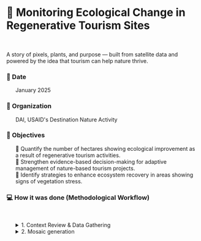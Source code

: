 # 🌿 Monitoring Ecological Change in Regenerative Tourism Sites

<br>

A story of pixels, plants, and purpose — built from satellite data and powered by the idea that tourism can help nature thrive.
<br>

### 📅 Date
<ol>
January 2025
</ol>
   
### 🏢 Organization
<ol>
DAI, USAID's Destination Nature Activity
</ol>

### 🎯 Objectives

<ol>
<p>🔢 Quantify the number of hectares showing ecological improvement as a result of regenerative tourism activities.<br>🔦 Strengthen evidence-based decision-making for adaptive management of nature-based tourism projects.<br>🚀 Identify strategies to enhance ecosystem recovery in areas showing signs of vegetation stress.</p>
</ol>

### 💻 How it was done (Methodological Workflow)
<br>
<ol>
   
<details>
<summary>1. Context Review & Data Gathering</summary>
<br>
<ol>
   - Defined relevant timeframes for baseline, intervention, and post-intervention analysis.<br>
   - Collected and normalized monthly PlanetScope imagery for each tourism corridor.<br>
</ol>
</details>

   
<details>
<summary>2. Mosaic generation</summary>
<br>
<ol>
   - Union of the unit downloaded images to create seamless image coverage with precise spatial alignment. <br>

<br>
<br>

![Alt text here](https://github.com/WennOlarteE/portfolio/blob/main/RegenerativeTourism/MosaicGen.drawio.png)

``mermaid
graph LR
    A[Tiles PlanetScope] --> B[Mosaico]
    B --> C[Recorte]
    C --> D[NDVI]
    D --> E[Estadísticas]
    D --> F[Visualización]
```

</ol>


</details>



<details>
<summary>3. Study Area Delimitation</summary>
<br>
<ol>
   - Used vector shapefiles to clip mosaics to the extent of each corridor.<br>
   - Masked out urban zones and water bodies to focus on vegetated areas.  
</ol>
</details>


<details>
<summary>4. NDVI Calculation</summary>
<br>
<ol>
- Computed monthly NDVI to assess vegetation health:<br>
<ol>
   - High NDVI → Dense, healthy vegetation<br>
   - Low NDVI → Bare soil or water
</ol>
</ol>
</details>


<details>
<summary>5. Exploratory Statistics & Visualization</summary>
<br>
<ol>
- Extracted metrics per pixel and corridor level:<br>
<ol>
   - Max, Min, Mean, Median, and 90th Percentile<br>
</ol>
- Created:<br>
<ol>
   - Thematic NDVI maps<br>
   - Histograms to explore data distribution<br>
   - Monthly time series graphs<br>
</ol>
</ol>
</details>



<details>
<summary>6. Annual Processing & Spatial Modeling</summary>
<br>
<ol>
- Generated yearly NDVI composites and standardized resolutions.<br>
<ol>
   - Applied Spatial Autoregressive (SAR) Models to:<br>
   <ol>
      - Quantify change over time<br>
      - Detect spatial trends and hotspots<br>
      - Identify significant improvement or degradation clusters<br>
   </ol>
   - Produced:<br>
   <ol>
      - Annual NDVI change maps<br>
      - Comparative boxplots<br>
      - Spatial autocorrelation visuals<br>
   </ol>
</ol>
</ol>
</details>
     
</ol>




### ⚙️ Tools & Technologies

<ol>
- Languages: Python (GeoPandas, rasterio, NumPy, matplotlib) <br>
- Geospatial Tools: ArcGIS Pro, QGIS, Google Earth Engine <br>
- Visualization: matplotlib, seaborn <br>
- Version Control: Git & GitHub <br>
- Jupyter Notebook <br>
</ol>


### 📊 Outputs

<ol>
- Reproducible code and methodology in Jupyter Notebook <br>
- Vegetation trend graphs per corridor <br>
- Spatial regression maps supporting decision-making <br>
</ol>

### 🔍 Key Takeaways

<ol>
- Integrating NDVI with SAR modeling provided a rich and credible view of ecological dynamics. <br>
- Spatial insights helped ground adaptive management in real, localized evidence. <br>
- The entire workflow is scalable and adaptable to other contexts involving nature-based interventions. <br>
</ol>

![Alt text here](https://github.com/WennOlarteE/portfolio/blob/main/RegenerativeTourism/MosaicGen.drawio.png)
